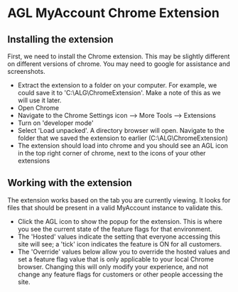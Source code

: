 
# AGL MyAccount Chrome Extension


## Installing the extension

First, we need to install the Chrome extension. This may be slightly different on different versions of chrome. You may need to google for assistance and screenshots.

- Extract the extension to a folder on your computer. For example, we could save it to 'C:\ALG\ChromeExtension'. Make a note of this as we will use it later.
- Open Chrome
- Navigate to the Chrome Settings icon --> More Tools --> Extensions
- Turn on 'developer mode'
- Select 'Load unpacked'. A directory browser will open. Navigate to the folder that we saved the extension to earlier (C:\ALG\ChromeExtension)
- The extension should load into chrome and you should see an AGL icon in the top right corner of chrome, next to the icons of your other extensions

## Working with the extension

The extension works based on the tab you are currently viewing. It looks for files that should be present in a valid MyAccount instance to validate this.

- Click the AGL icon to show the popup for the extension. This is where you see the current state of the feature flags for that environment.
- The 'Hosted' values indicate the setting that everyone accessing this site will see; a 'tick' icon indicates the feature is ON for all customers.
- The 'Override' values below allow you to override the hosted values and set a feature flag value that is only applicable to your local Chrome browser. Changing this will only modify your experience, and not change any feature flags for customers or other people accessing the site.